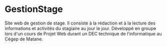 # GestionStage
Site web de gestion de stage. Il consiste à la rédaction et à la lecture des informations et activités du stagiaire au jour le jour.
Développé en groupe lors d'un cours de Projet Web durant un DEC technique de l'informatique au Cégep de Matane.
